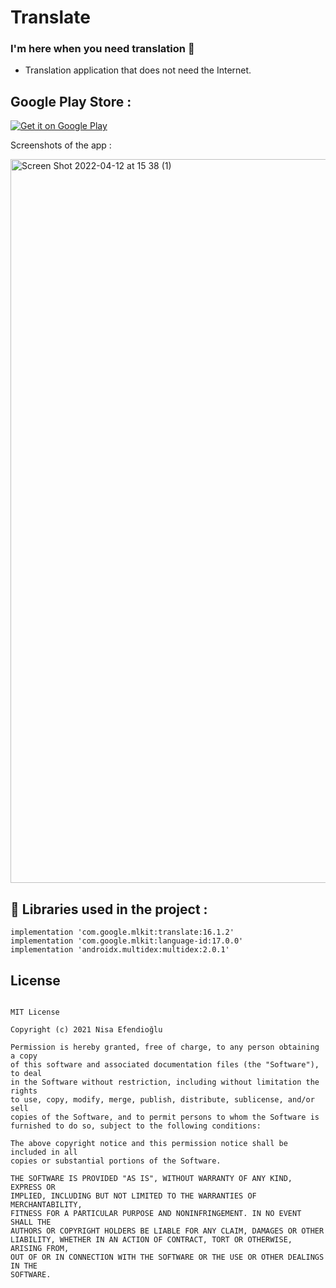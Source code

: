# Translate
### I'm here when you need translation 👀
- Translation application that does not need the Internet.

## Google Play Store :

[![Get it on Google Play](https://play.google.com/intl/en_us/badges/images/badge_new.png)](https://play.google.com/store/apps/details?id=com.nisaefendioglu.translate)

Screenshots of the app :

<img width="1158" alt="Screen Shot 2022-04-12 at 15 38  (1)" src="https://user-images.githubusercontent.com/48391281/162965378-eacf3c25-340d-426a-bd5c-2ddf52effa15.png">

## 🔨   Libraries used in the project :
```
implementation 'com.google.mlkit:translate:16.1.2'
implementation 'com.google.mlkit:language-id:17.0.0'
implementation 'androidx.multidex:multidex:2.0.1'
```

## License
```

MIT License

Copyright (c) 2021 Nisa Efendioğlu

Permission is hereby granted, free of charge, to any person obtaining a copy
of this software and associated documentation files (the "Software"), to deal
in the Software without restriction, including without limitation the rights
to use, copy, modify, merge, publish, distribute, sublicense, and/or sell
copies of the Software, and to permit persons to whom the Software is
furnished to do so, subject to the following conditions:

The above copyright notice and this permission notice shall be included in all
copies or substantial portions of the Software.

THE SOFTWARE IS PROVIDED "AS IS", WITHOUT WARRANTY OF ANY KIND, EXPRESS OR
IMPLIED, INCLUDING BUT NOT LIMITED TO THE WARRANTIES OF MERCHANTABILITY,
FITNESS FOR A PARTICULAR PURPOSE AND NONINFRINGEMENT. IN NO EVENT SHALL THE
AUTHORS OR COPYRIGHT HOLDERS BE LIABLE FOR ANY CLAIM, DAMAGES OR OTHER
LIABILITY, WHETHER IN AN ACTION OF CONTRACT, TORT OR OTHERWISE, ARISING FROM,
OUT OF OR IN CONNECTION WITH THE SOFTWARE OR THE USE OR OTHER DEALINGS IN THE
SOFTWARE.

